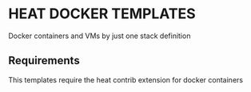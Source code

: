 # HEAT DOCKER TEMPLATES

Docker containers and VMs by just one stack definition 

## Requirements

This templates require the heat contrib extension for docker containers
